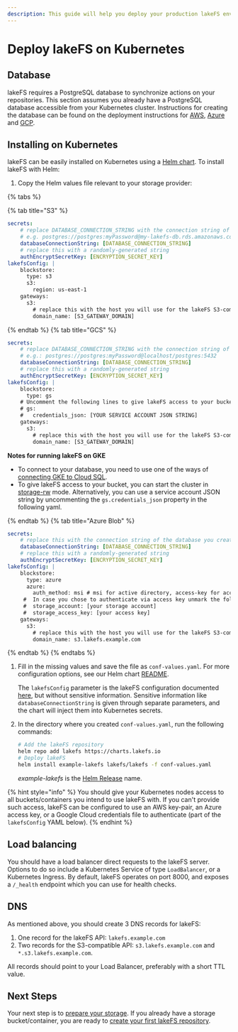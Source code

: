 ```yaml
---
description: This guide will help you deploy your production lakeFS environment on Kubernetes using a helm chart
---
```


# Deploy lakeFS on Kubernetes

## Database

lakeFS requires a PostgreSQL database to synchronize actions on your repositories.
This section assumes you already have a PostgreSQL database accessible from your Kubernetes cluster.
Instructions for creating the database can be found on the deployment instructions for [AWS](./aws.md#creating-the-database-on-aws-rds), [Azure](./azure.md#creating-the-database-on-azure-database) and [GCP](./gcp.md#creating-the-database-on-gcp-sql).

## Installing on Kubernetes

lakeFS can be easily installed on Kubernetes using a [Helm chart](https://github.com/treeverse/charts/tree/master/charts/lakefs).
To install lakeFS with Helm:
1. Copy the Helm values file relevant to your storage provider:

{% tabs %}

  {% tab title="S3" %}

```yaml
secrets:
    # replace DATABASE_CONNECTION_STRING with the connection string of the database you created in a previous step.
    # e.g. postgres://postgres:myPassword@my-lakefs-db.rds.amazonaws.com:5432/lakefs
    databaseConnectionString: [DATABASE_CONNECTION_STRING]
    # replace this with a randomly-generated string
    authEncryptSecretKey: [ENCRYPTION_SECRET_KEY]
lakefsConfig: |
    blockstore:
      type: s3
      s3:
        region: us-east-1
    gateways:
      s3:
        # replace this with the host you will use for the lakeFS S3-compatible endpoint:
        domain_name: [S3_GATEWAY_DOMAIN]
```
  {% endtab %}
  {% tab title="GCS" %}

```yaml
secrets:
    # replace DATABASE_CONNECTION_STRING with the connection string of the database you created in a previous step.
    # e.g.: postgres://postgres:myPassword@localhost/postgres:5432
    databaseConnectionString: [DATABASE_CONNECTION_STRING]
    # replace this with a randomly-generated string
    authEncryptSecretKey: [ENCRYPTION_SECRET_KEY]
lakefsConfig: |
    blockstore:
      type: gs
    # Uncomment the following lines to give lakeFS access to your buckets using a service account:
    # gs:
    #   credentials_json: [YOUR SERVICE ACCOUNT JSON STRING]
    gateways:
      s3:
        # replace this with the host you will use for the lakeFS S3-compatible endpoint:
        domain_name: [S3_GATEWAY_DOMAIN]
```
   **Notes for running lakeFS on GKE**
   * To connect to your database, you need to use one of the ways of [connecting GKE to Cloud SQL](https://cloud.google.com/sql/docs/mysql/connect-kubernetes-engine#cloud-sql-auth-proxy-with-workload-identity).
   * To give lakeFS access to your bucket, you can start the cluster in [storage-rw](https://cloud.google.com/container-registry/docs/access-control#gke) mode. Alternatively, you can use a service account JSON string by uncommenting the `gs.credentials_json` property in the following yaml.

  {% endtab %}
  {% tab title="Azure Blob" %}

```yaml
secrets:
    # replace this with the connection string of the database you created in a previous step:
    databaseConnectionString: [DATABASE_CONNECTION_STRING]
    # replace this with a randomly-generated string
    authEncryptSecretKey: [ENCRYPTION_SECRET_KEY]
lakefsConfig: |
    blockstore:
      type: azure
      azure:
        auth_method: msi # msi for active directory, access-key for access key 
     #  In case you chose to authenticate via access key unmark the following rows and insert the values from the previous step 
     #  storage_account: [your storage account]
     #  storage_access_key: [your access key]
    gateways:
      s3:
        # replace this with the host you will use for the lakeFS S3-compatible endpoint:
        domain_name: s3.lakefs.example.com
```
  {% endtab %}
{% endtabs %}

1. Fill in the missing values and save the file as `conf-values.yaml`. For more configuration options, see our Helm chart [README](https://github.com/treeverse/charts/blob/master/charts/lakefs/README.md#custom-configuration).

   The `lakefsConfig` parameter is the lakeFS configuration documented [here](https://docs.lakefs.io/reference/configuration.html), but without sensitive information.
   Sensitive information like `databaseConnectionString` is given through separate parameters, and the chart will inject them into Kubernetes secrets.

1. In the directory where you created `conf-values.yaml`, run the following commands:

    ```bash
    # Add the lakeFS repository
    helm repo add lakefs https://charts.lakefs.io
    # Deploy lakeFS
    helm install example-lakefs lakefs/lakefs -f conf-values.yaml
    ```

   *example-lakefs* is the [Helm Release](https://helm.sh/docs/intro/using_helm/#three-big-concepts) name.

{% hint style="info" %}
You should give your Kubernetes nodes access to all buckets/containers you intend to use lakeFS with.
If you can't provide such access, lakeFS can be configured to use an AWS key-pair, an Azure access key, or a Google Cloud credentials file to authenticate (part of the `lakefsConfig` YAML below).
{% endhint %}

## Load balancing
You should have a load balancer direct requests to the lakeFS server.
Options to do so include a Kubernetes Service of type `LoadBalancer`, or a Kubernetes Ingress.
By default, lakeFS operates on port 8000, and exposes a `/_health` endpoint which you can use for health checks.

## DNS
As mentioned above, you should create 3 DNS records for lakeFS:
1. One record for the lakeFS API: `lakefs.example.com`
1. Two records for the S3-compatible API: `s3.lakefs.example.com` and `*.s3.lakefs.example.com`.

All records should point to your Load Balancer, preferably with a short TTL value.

## Next Steps
Your next step is to [prepare your storage](../setup/storage/index.md). If you already have a storage bucket/container, you are ready to [create your first lakeFS repository](../setup/create-repo.md).
